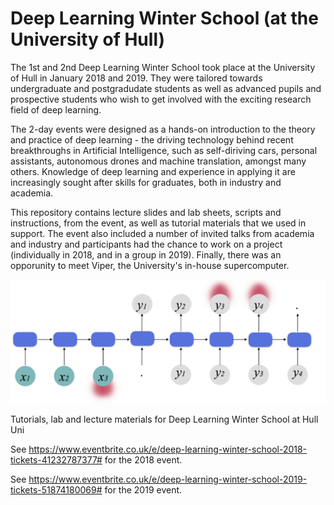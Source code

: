 # Deep Learning Winter School (at the University of Hull)


The 1st and 2nd Deep Learning Winter School took place at the University of Hull in January 2018 and 2019. They were tailored towards undergraduate and postgradudate students as well as advanced pupils and prospective students who wish to get involved with the exciting research field of deep learning. 

The 2-day events were designed as a hands-on introduction to the theory and practice of deep learning - the driving technology behind recent breakthroughs in Artificial Intelligence, such as self-diriving cars, personal assistants, autonomous drones and machine translation, amongst many others. Knowledge of deep learning and experience in applying it are increasingly sought after skills for graduates, both in industry and academia. 

This repository contains lecture slides and lab sheets, scripts and instructions, from the event, as well as tutorial materials that we used in support. The event also included a number of invited talks from academia and industry and participants had the chance to work on a project (individually in 2018, and in a group in 2019). Finally, there was an opporunity to meet Viper, the University's in-house supercomputer.


![alt text](/img/rnnc.jpg)

Tutorials, lab and lecture materials for Deep Learning Winter School at Hull Uni


See https://www.eventbrite.co.uk/e/deep-learning-winter-school-2018-tickets-41232787377# for the 2018 event.


See https://www.eventbrite.co.uk/e/deep-learning-winter-school-2019-tickets-51874180069# for the 2019 event.